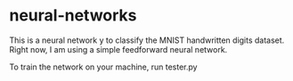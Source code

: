 # neural-networks
This is a neural network y to classify the MNIST handwritten digits dataset.
Right now, I am using a simple feedforward neural network.

To train the network on your machine, run tester.py

